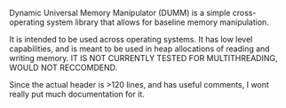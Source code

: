 Dynamic Universal Memory Manipulator (DUMM) is a simple cross-operating system library that allows for baseline memory manipulation.

It is intended to be used across operating systems. It has low level capabilities, and is meant to be used in heap allocations of reading and writing memory.
IT IS NOT CURRENTLY TESTED FOR MULTITHREADING, WOULD NOT RECCOMDEND.

Since the actual header is >120 lines, and has useful comments, I wont really put much documentation for it.
